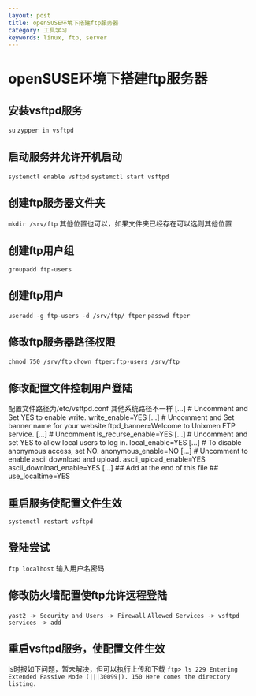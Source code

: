 ```yaml
---
layout: post
title: openSUSE环境下搭建ftp服务器
category: 工具学习
keywords: linux, ftp, server
---
```


# openSUSE环境下搭建ftp服务器

## 安装vsftpd服务
`su`
`zypper in vsftpd`

## 启动服务并允许开机启动
`systemctl enable vsftpd`
`systemctl start vsftpd`

## 创建ftp服务器文件夹
`mkdir /srv/ftp` 其他位置也可以，如果文件夹已经存在可以选则其他位置

## 创建ftp用户组
`groupadd ftp-users`

## 创建ftp用户
`useradd -g ftp-users -d /srv/ftp/ ftper`
`passwd ftper`

## 修改ftp服务器路径权限
`chmod 750 /srv/ftp`
`chown ftper:ftp-users /srv/ftp`

## 修改配置文件控制用户登陆

配置文件路径为/etc/vsftpd.conf 其他系统路径不一样
	[...]
	# Uncomment and  Set YES to enable write.
	write_enable=YES
	[...]
	# Uncomment and Set banner name for your website
	ftpd_banner=Welcome to Unixmen FTP service.
	[...]
	# Uncomment
	ls_recurse_enable=YES
	[...]
	# Uncomment and set YES to allow local users to log in.
	local_enable=YES
	[...]
	# To disable anonymous access, set NO.
	anonymous_enable=NO
	[...]
	# Uncomment to enable ascii download and upload.
	ascii_upload_enable=YES
	ascii_download_enable=YES
	[...]
	## Add at the end of this  file ##
	use_localtime=YES

## 重启服务使配置文件生效
`systemctl restart vsftpd`

## 登陆尝试
`ftp localhost` 输入用户名密码

## 修改防火墙配置使ftp允许远程登陆
`yast2 -> Security and Users -> Firewall`
`Allowed Services -> vsftpd services -> add`

## 重启vsftpd服务，使配置文件生效
ls时报如下问题，暂未解决，但可以执行上传和下载
`
	ftp> ls
	229 Entering Extended Passive Mode (|||30099|).
	150 Here comes the directory listing.
`
